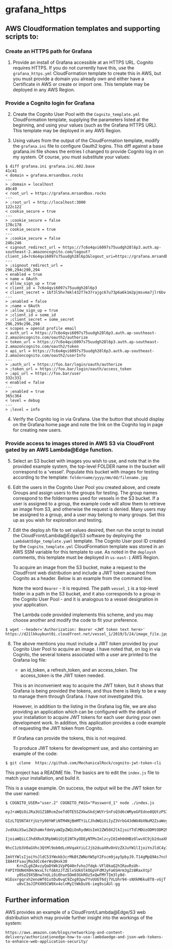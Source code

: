 # grafana_https
## AWS Cloudformation templates and supporting scripts to:
### Create an HTTPS path for Grafana

1) Provide an install of Grafana accessible at an HTTPS URL.
   Cognito requires HTTPS.  If you do not currently have this, use the `grafana_https.yml` CloudFormation template
   to create this in AWS, but you must provide a domain you already own and either have a Certificate in AWS
   or create or import one.
   This template may be deployed in any AWS Region.

### Provide a Cognito login for Grafana

2) Create the Cognito User Pool with the `Cognito_template.yml` CloudFormation template, supplying the parameters
   listed at the beginning, and using your values (such as the Grafana HTTPS URL).
   This template may be deployed in any AWS Region.

3) Using values from the output of the CloudFormation template, modify the `grafana.ini` file to configure Oauth2 logins.
   This diff against a base grafana.ini file shows the entries I changed to provide Cognito log in on my system.
   Of course, you must substitute your values:

```
$ diff grafana.ini grafana.ini.602.base 
41c41
< domain = grafana.mrsandbox.rocks
---
> ;domain = localhost
49c49
< root_url = https://grafana.mrsandbox.rocks
---
> ;root_url = http://localhost:3000
122c122
< cookie_secure = true
---
> ;cookie_secure = false
178c178
< cookie_secure = true
---
> ;cookie_secure = false
246c246
< signout_redirect_url = https://7c6o4qvi6097s75uudgh28l6p3.auth.ap-southeast-2.amazoncognito.com/logout?client_id=7c6o4qvi6097s75uudgh28l6p3&logout_uri=https://grafana.mrsandbox.rocks&redirect_uri=https://grafana.mrsandbox.rocks&response_type=code&scope=openid+profile+email
---
> ;signout_redirect_url =
290,294c290,294
< enabled = true
< name = OAuth
< allow_sign_up = true
< client_id = 7c6o4qvi6097s75uudgh28l6p3
< client_secret = 1bf3l5hv7mkl432f7e37rajgc67u73p6a6k1m2pjmsvma7jlr6bv
---
> ;enabled = false
> ;name = OAuth
> ;allow_sign_up = true
> ;client_id = some_id
> ;client_secret = some_secret
296,299c296,298
< scopes = openid profile email
< auth_url = https://7c6o4qvi6097s75uudgh28l6p3.auth.ap-southeast-2.amazoncognito.com/oauth2/authorize
< token_url = https://7c6o4qvi6097s75uudgh28l6p3.auth.ap-southeast-2.amazoncognito.com/oauth2/token
< api_url = https://7c6o4qvi6097s75uudgh28l6p3.auth.ap-southeast-2.amazoncognito.com/oauth2/userInfo
---
> ;auth_url = https://foo.bar/login/oauth/authorize
> ;token_url = https://foo.bar/login/oauth/access_token
> ;api_url = https://foo.bar/user
332c331
< enabled = false
---
> ;enabled = true
365c364
< level = debug
---
> ;level = info
```

4) Verify the Cognito log in via Grafana.  Use the button that should display on the Grafana home page and note the link
   on the Cognito log in page for creating new users.

### Provide access to images stored in AWS S3 via CloudFront gated by an AWS Lambda@Edge function.

5) Select an S3 bucket with images you wish to use, and note that in the provided example system, the top-level FOLDER name
   in the bucket will correspond to a 'vessel'.  Populate this bucket with images for testing according to the template:
   `foldername/yyyy/mm/dd/filename.jpg`

6) Edit the users in the Cognito User Pool you created above, and create Groups and assign users to the groups for testing.
   The group names correspond to the foldernames used for vessels in the S3 bucket.  If a user is assigned to a group,
   the example code will allow them to retrieve an image from S3, and otherwise the request is denied.  Many users may
   be assigned to a group, and a user may belong to many groups.  Set this up as you wish for exploration and testing.

7) Edit the deploy.sh file to set values desired, then run the script to install the CloudFront/Lambda@Edge/S3 software
   by deploying the `LambdaAtEdge_template.yaml` template.
   The Cognito User pool ID created by the `Cognito_template.yml` CloudFormation template was stored in an AWS SSM
   variable for this template to use.
   As noted in the `deploysh` comments, this template must be deployed in `us-east-1` AWS Region.

   To acquire an image from the S3 bucket, make a request to the CloudFront web distribution and include a JWT token
   acauired from Cognito as a header.  Below is an example from the command line.

   Note the word `Bearer` - it is required.  The path `vessel_1` is a top-level folder in a path in the S3 bucket, and it
   also corresponds to a group in the Cognito User Pool - and it is analogous to a vessel designation in your application.

   The Lambda code provided implements this scheme, and you may choose another and modify the code to fit your preference.
   
```
$ wget --header='Authorization: Bearer <JWT token text here>' https://d21lkkuybunt0i.cloudfront.net/vessel_1/2019/5/24/image_file.jpg
```

8) The above mentions you must include a JWT token provided by your Cognito User Pool to acquire an image.  I have noted
   that, on log in via Cognito, the several tokens associated with a user are printed to the Grafana log file:
     - an id_token, a refresh_token, and an access_token.
    The access_token is the JWT token needed.
    
   This is an inconvenient way to acquire the JWT token, but it shows that Grafana is being provided the tokens, and thus
   there is likely to be a way to manage them through Grafana.  I have not investigated this.

   However, in addition to the listing in the Grafana log file, we are also providing an application which can be
   configured with the details of your installation to acquire JWT tokens for each user during your own development work.
   In addition, this application provides a code example of requesting the JWT token from Cognito.

   If Grafana can provide the tokens, this is not required.

   To produce JWT tokens for development use, and also containing an example of the code:

`$ git clone  https://github.com/MechanicalRock/cognito-jwt-token-cli`

   This project has a README file.  The basics are to edit the `index.js` file to match your installation, and build it.

   This is a usage example.  On success, the output will be the JWT token for the user named:
   
```
$ COGNITO_USER="user.2" COGNITO_PASS="Password_1" node ./index.js
     eyJraWQiOiJRa3U1Z1BRcmZoeTdOTE5SZXkwSkdjWUYrSnFsQ3d6cWMyeGFEdno0QUtzPSIsImFsZyI6IlJTMjU2In0.eyJzdWIiOiJjNjNjMjcyNS02O
     GIzLTQ5NTAtYjUzYy00YWFiNTM4NjBmMTYiLCJhdWQiOiIyZ3VrbG43dWU4bXNuM2ZsaWoyNzEzcjJvcSIsImNvZ25pdG86Z3JvdXBzIjpbInRlc3QyZ3
     JvdXAiXSwiZW1haWxfdmVyaWZpZWQiOnRydWUsImV2ZW50X2lkIjoiYTdlMDUzODMtODM2Ni0xMWU5LTg1ODAtZjM2YjViNDhiZWU5IiwidG9rZW5fdXNl
     IjoiaWQiLCJhdXRoX3RpbWUiOjE1NTkyODEyNTMsImlzcyI6Imh0dHBzOlwvXC9jb2duaXRvLWlkcC5hcC1zb3V0aGVhc3QtMi5hbWF6b25hd3MuY29tXC
     9hcC1zb3V0aGVhc3QtMl9ob0dLcHVqakYiLCJjb2duaXRvOnVzZXJuYW1lIjoiYnJldC4yIiwiZXhwIjoxNTU5Mjg0ODU0LCJpYXQiOjE1NTkyODEyNTQs
     ImVtYWlsIjoiYnJldC53YWxkb3crMkBtZWNoYW5pY2Fscm9jay5pbyJ9.T14gMpQ9As7ncht3KqAuHWZPNgoHHzRFz-I8A4tFsaujMa3dCc6erWsQHxk30
     KrnZLg6ZAvzyQaDtWk1VpPQ40nfvhoJfdqk-VFl0kaQ2hIRavRsUh-F4PIYOUN4X0HcWxxLTcfdAXzJTZElxSUkUlkOGpVFdMJyFa6SHrm3gZz8RaxXtp7
     y0SoI9X5Bnw7nULiOi6hun5Dm03GkROz5xQwFMY7Im3ly0d-W1Eoxrgqrxh2enoWf01utDu0vqC9Zxg93pw7YvUUGT6dj7VLUhr94-sNXkM6ku8T8-vGjT
     u0vC3oJIPXXH5CW9Xx4olnMyItWkDuV6-ieg9siAUl-gg
```

## Further information

AWS provides an example of a CloudFront/Lambda@Edge/S3 web distribution which may provide further insight into the workings
of the system:
 
```
https://aws.amazon.com/blogs/networking-and-content-delivery/authorizationedge-how-to-use-lambdaedge-and-json-web-tokens-to-enhance-web-application-security/
```
